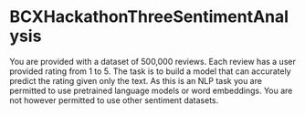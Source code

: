 # BCXHackathonThreeSentimentAnalysis
You are provided with a dataset of 500,000 reviews. Each review has a user provided rating from 1 to 5. The task is to build a model that can accurately predict the rating given only the text. As this is an NLP task you are permitted to use pretrained language models or word embeddings. You are not however permitted to use other sentiment datasets.
